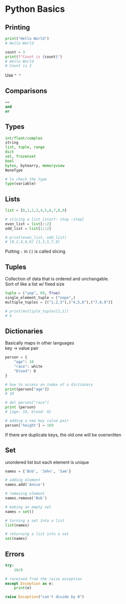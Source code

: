 # Python Basics

## Printing

```py
print("Hello World")
# Hello World

count = 3
print(f"Count is {count}")
# Hello World
# Count is 3
```

Use `" "`

## Comparisons

```python
==
and
or
```

## Types

```py
int/float/complex
string
list, tuple, range
dict
set, frozenset
bool
bytes, bytearry, memoryview
NoneType

# to check the type
type(variable)
```

## Lists

```python
list = [0,1,2,3,4,5,6,7,8,9]

# slicing a list [start: stop :step]
even_list = list[::2]
odd_list = list[1::2]

# print(even_list, odd_list)
# [0,2,4,6,9] [1,3,5,7,9]
```

Putting `:` in `[]` is called slicing

## Tuples

Collection of data that is ordered and unchangable.  
Sort of like a list w/ fixed size

```py
tuple = ("yep", 69, True)
single_element_tuple = ("nope",)
multiple_tuples = [("1,2,3"),("4,5,6"),("7,8,9")]

# print(multiple_tuples[2,1])
# 4
```

## Dictionaries

Basically maps in other languages  
key -> value pair

```py
person = {
    "age": 10
    "race": white
    "blood": O
}

# how to access an index of a dictionary
print(person["age"])
# 10

# del person["race"]
print (person)
# {age: 10, blood: O}

# adding a new key value pair
person['height'] = 169
```

If there are duplicate keys, the old one will be overwritten

## Set

unordered list but each element is unique

```py
names = {'Bob', 'John', 'Sam'}

# adding element
names.add('Annie')

# removing element
names.remove('Bob')

# making an empty set
names = set()

# turning a set into a list
list(names)

# returning a list into a set
set(names)
```

## Errors

```py
try:
    10/0

# received from the raise exception
except Exception as e:
    print(e)

raise Exception("can't divide by 0")
```
